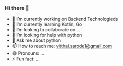 ### Hi there 👋

<!--
**vsarode/vsarode** is a ✨ _special_ ✨ repository because its `README.md` (this file) appears on your GitHub profile.

Here are some ideas to get you started:
-->

- 🔭 I’m currently working on Backend Technologieds
- 🌱 I’m currently learning Kotlin, Go
- 👯 I’m looking to collaborate on ...
- 🤔 I’m looking for help with python
- 💬 Ask me about python
- 📫 How to reach me: vitthal.sarode1@gmail.com
- 😄 Pronouns: ...
- ⚡ Fun fact: ...

